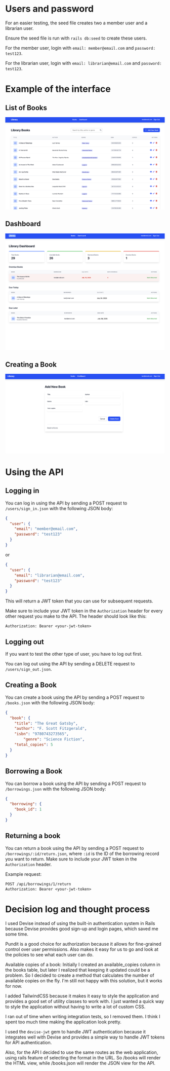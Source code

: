 # Users and password

For an easier testing, the seed file creates two a member user and a librarian user.

Ensure the seed file is run with `rails db:seed` to create these users.

For the member user, login with `email: member@email.com` and `password: test123`.

For the librarian user, login with `email: librarian@email.com` and `password: test123`.

# Example of the interface

## List of Books

![Example of the interface](library_1.png)

## Dashboard

![Example of the interface](library_2.png)

## Creating a Book

![Example of the interface](library_3.png)

# Using the API

## Logging in

You can log in using the API by sending a POST request to `/users/sign_in.json` with the following JSON body:

```json
{
  "user": {
    "email": "member@email.com",
    "password": "test123"
  }
}
```

or

```json
{
  "user": {
    "email": "librarian@email.com",
    "password": "test123"
  }
}
```

This will return a JWT token that you can use for subsequent requests.

Make sure to include your JWT token in the `Authorization` header for every other
request you make to the API. The header should look like this:

```
Authorization: Bearer <your-jwt-token>
```

## Logging out

If you want to test the other type of user, you have to log out first.

You can log out using the API by sending a DELETE request to `/users/sign_out.json`.

## Creating a Book

You can create a book using the API by sending a POST request to `/books.json` with the following JSON body:

```json
{
  "book": {
    "title": "The Great Gatsby",
    "author": "F. Scott Fitzgerald",
    "isbn": "9780743273565",
		"genre": "Science Fiction",
    "total_copies": 5
  }
}
```

## Borrowing a Book

You can borrow a book using the API by sending a POST request to `/borrowings.json` with the following JSON body:

```json
{
  "borrowing": {
    "book_id": 1
  }
}
```

## Returning a book

You can return a book using the API by sending a POST request to `/borrowings/:id/return.json`, where `:id` is the ID of the borrowing record you want to return.
Make sure to include your JWT token in the `Authorization` header.

Example request:

```
POST /api/borrowings/1/return
Authorization: Bearer <your-jwt-token>
```

# Decision log and thought process

I used Devise instead of using the built-in authentication system in Rails
because Devise provides good sign-up and login pages, which saved me some time.

Pundit is a good choice for authorization because it allows for
fine-grained control over user permissions. Also makes it easy for us to
go and look at the policies to see what each user can do.

Available copies of a book: Initially I created an available_copies column in
the books table, but later I realized that keeping it updated could be a problem.
So I decided to create a method that calculates the number of available copies
on the fly. I'm still not happy with this solution, but it works for now.

I added TailwindCSS because it makes it easy to style the application
and provides a good set of utility classes to work with. I just wanted a quick
way to style the application without having to write a lot of custom CSS.

I ran out of time when writing integration tests, so I removed them. I think I
spent too much time making the application look pretty.

I used the `devise-jwt` gem to handle JWT authentication because it integrates
well with Devise and provides a simple way to handle JWT tokens for API
authentication.

Also, for the API I decided to use the same routes as the web application,
using rails feature of selecting the format in the URL. So /books will render
the HTML view, while /books.json will render the JSON view for the API.